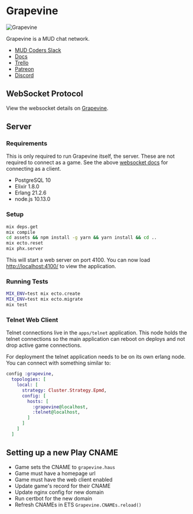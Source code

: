 # Grapevine

![Grapevine](https://grapevine.haus/images/grapevine.png)

Grapevine is a MUD chat network.

- [MUD Coders Slack](https://slack.mudcoders.com/)
- [Docs](https://grapevine.haus/docs)
- [Trello](https://trello.com/b/bWZ00VpS/grapevine)
- [Patreon](https://www.patreon.com/exventure)
- [Discord](https://discord.gg/GPEa6dB)

## WebSocket Protocol

View the websocket details on [Grapevine][websocket-docs].

## Server

### Requirements

This is only required to run Grapevine itself, the server. These are not required to connect as a game. See the above [websocket docs][websocket-docs] for connecting as a client.

- PostgreSQL 10
- Elixir 1.8.0
- Erlang 21.2.6
- node.js 10.13.0

### Setup

```bash
mix deps.get
mix compile
cd assets && npm install -g yarn && yarn install && cd ..
mix ecto.reset
mix phx.server
```

This will start a web server on port 4100. You can now load [http://localhost:4100/](http://localhost:4100/) to view the application.

### Running Tests

```bash
MIX_ENV=test mix ecto.create
MIX_ENV=test mix ecto.migrate
mix test
```

### Telnet Web Client

Telnet connections live in the `apps/telnet` application. This node holds the telnet connections so the main application can reboot on deploys and not drop active game connections.

For deployment the telnet application needs to be on its own erlang node. You can connect with something similar to:

```elixir
config :grapevine,
  topologies: [
    local: [
      strategy: Cluster.Strategy.Epmd,
      config: [
        hosts: [
          :grapevine@localhost,
          :telnet@localhost,
        ]
      ]
    ]
  ]
```

## Setting up a new Play CNAME

- Game sets the CNAME to `grapevine.haus`
- Game must have a homepage url
- Game must have the web client enabled
- Update game's record for their CNAME
- Update nginx config for new domain
- Run certbot for the new domain
- Refresh CNAMEs in ETS `Grapevine.CNAMEs.reload()`

[websocket-docs]: https://grapevine.haus/docs
